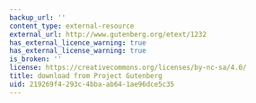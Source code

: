```yaml
---
backup_url: ''
content_type: external-resource
external_url: http://www.gutenberg.org/etext/1232
has_external_licence_warning: true
has_external_license_warning: true
is_broken: ''
license: https://creativecommons.org/licenses/by-nc-sa/4.0/
title: download from Project Gutenberg
uid: 219269f4-293c-4bba-ab64-1ae96dce5c35
---
```

